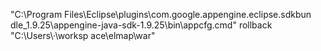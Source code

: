 "C:\Program Files\Eclipse\plugins\com.google.appengine.eclipse.sdkbun
dle_1.9.25\appengine-java-sdk-1.9.25\bin\appcfg.cmd" rollback "C:\Users\·\worksp
ace\elmap\war"